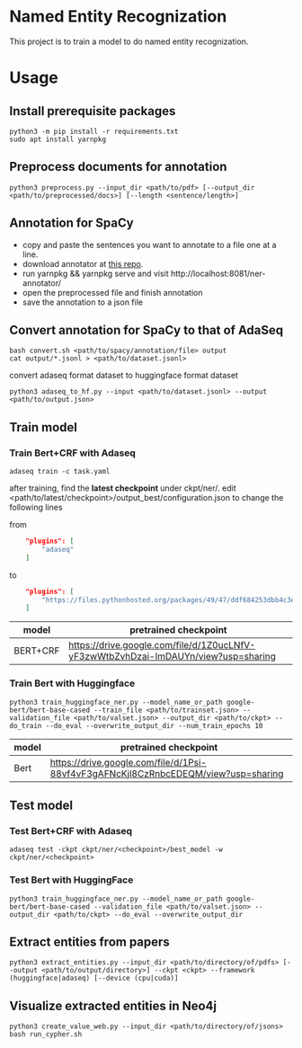 # Named Entity Recognization

This project is to train a model to do named entity recognization.

# Usage

## Install prerequisite packages

```shell
python3 -m pip install -r requirements.txt
sudo apt install yarnpkg
```

## Preprocess documents for annotation

```shell
python3 preprocess.py --input_dir <path/to/pdf> [--output_dir <path/to/preprocessed/docs>] [--length <sentence/length>]
```

## Annotation for SpaCy

- copy and paste the sentences you want to annotate to a file one at a line.
- download annotator at [this repo](https://github.com/tecoholic/ner-annotator).
- run yarnpkg && yarnpkg serve and visit http://localhost:8081/ner-annotator/
- open the preprocessed file and finish annotation
- save the annotation to a json file

## Convert annotation for SpaCy to that of AdaSeq

```shell
bash convert.sh <path/to/spacy/annotation/file> output
cat output/*.jsonl > <path/to/dataset.jsonl>
```

convert adaseq format dataset to huggingface format dataset

```shell
python3 adaseq_to_hf.py --input <path/to/dataset.jsonl> --output <path/to/output.json>
```

## Train model

### Train Bert+CRF with Adaseq

```shell
adaseq train -c task.yaml
```

after training, find the **latest checkpoint** under ckpt/ner/. edit <path/to/latest/checkpoint>/output_best/configuration.json to change the following lines

from

```json
    "plugins": [
        "adaseq"
    ]

```

to

```json
    "plugins": [
        "https://files.pythonhosted.org/packages/49/47/ddf684253dbb4c3e0716fcda67094aa3c407237d5eb8930ede0a91b9feb8/adaseq-0.6.6-py3-none-any.whl"
    ]
```

| model | pretrained checkpoint |
|-------|-----------------------|
| BERT+CRF | https://drive.google.com/file/d/1Z0ucLNfV-yF3zwWtbZvhDzai-ImDAUYn/view?usp=sharing |

### Train Bert with Huggingface

```shell
python3 train_huggingface_ner.py --model_name_or_path google-bert/bert-base-cased --train_file <path/to/trainset.json> --validation_file <path/to/valset.json> --output_dir <path/to/ckpt> --do_train --do_eval --overwrite_output_dir --num_train_epochs 10
```

| model | pretrained checkpoint |
|-------|-----------------------|
| Bert  | https://drive.google.com/file/d/1Psi-88vf4vF3gAFNcKjl8CzRnbcEDEQM/view?usp=sharing |

## Test model

### Test Bert+CRF with Adaseq

```shell
adaseq test -ckpt ckpt/ner/<checkpoint>/best_model -w ckpt/ner/<checkpoint>
```

### Test Bert with HuggingFace

```shell
python3 train_huggingface_ner.py --model_name_or_path google-bert/bert-base-cased --validation_file <path/to/valset.json> --output_dir <path/to/ckpt> --do_eval --overwrite_output_dir
```

## Extract entities from papers

```shell
python3 extract_entities.py --input_dir <path/to/directory/of/pdfs> [--output <path/to/output/directory>] --ckpt <ckpt> --framework (huggingface|adaseq) [--device (cpu|cuda)]
```

## Visualize extracted entities in Neo4j

```shell
python3 create_value_web.py --input_dir <path/to/directory/of/jsons>
bash run_cypher.sh
```

